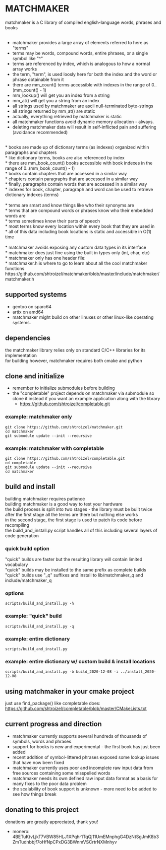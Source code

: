 # MATCHMAKER
matchmaker is a C library of compiled english-language words, phrases and books<br>
<br>
* matchmaker provides a large array of elements referred to here as "terms"<br>
* terms may be words, compound words, entire phrases, or a single symbol like "^"<br>
* terms are referenced by index, which is analogous to how a normal array works<br>
* the term, "term", is used loosly here for both the index and the word or phrase obtainable from it<br>
* there are mm_count() terms accessible with indexes in the range of 0..(mm_count() - 1)<br>
* mm_lookup() will get you an index from a string<br>
* mm_at() will get you a string from an index<br>
* all strings used by matchmaker are ascii null-terminated byte-strings<br>
* all strings returned by mm_at() are static<br>
* actually, everything retrieved by matchmaker is static<br>
* all matchmaker functions avoid dynamic memory allocation - always.<br>
* deleting matchmaker data will result in self-inflicted pain and suffering (avoidance recommended)<br>
<br>
* books are made up of dictionary terms (as indexes) organized within paragraphs and chapters<br>
* like dictionary terms, books are also referenced by index<br>
* there are mm_book_count() books accessible with book indexes in the range of 0..(mm_book_count() - 1)<br>
* books contain chapters that are accessed in a similar way<br>
* chapters contain paragraphs that are accessed in a similar way<br>
* finally, paragraphs contain words that are accessed in a similar way<br>
* indexes for book, chapter, paragraph and word can be used to retrieve dictionary indexes (terms)<br>
<br>
* terms are smart and know things like who their synonyms are<br>
* terms that are compound words or phrases know who their embedded words are<br>
* terms sometimes know their parts of speech<br>
* most terms know every location within every book that they are used in<br>
* all of this data including book locations is static and accessible in O(1) time<br>
<br>
* matchmaker avoids exposing any custom data types in its interface<br>
* matchmaker does just fine using the built in types only (int, char, etc)<br>
* matchmaker only has one header file: <machmaker/matchmaker.h><br>
* matchmaker.h is where to go to learn about all the cool matchmaker functions<br>
https://github.com/shtroizel/matchmaker/blob/master/include/matchmaker/matchmaker.h <br>

## supported systems
* gentoo on sparc64<br>
* artix on amd64<br>
* matchmaker might build on other linuxes or other linux-like operating systems.<br>

## dependencies
the matchmaker library relies only on standard C/C++ libraries for its implementation<br>
for building however, matchmaker requires both cmake and python<br>

## clone and initialize
* remember to initialize submodules before building
* the "completable" project depends on matchmaker via submodule so clone it instead if you want
  an example application along with the library
  - https://github.com/shtroizel/completable.git
### example: matchmaker only
```
git clone https://github.com/shtroizel/matchmaker.git
cd matchmaker
git submodule update --init --recursive
```
### example: matchmaker with completable
```
git clone https://github.com/shtroizel/completable.git
cd completable
git submodule update --init --recursive
cd matchmaker
```

## build and install
building matchmaker requires patience<br>
building matchmaker is a good way to test your hardware<br>
the build process is split into two stages - the library must be built twice<br>
after the first stage all the terms are there but nothing else works<br>
in the second stage, the first stage is used to patch its code before recompiling<br>
the build_and_install.py script handles all of this including several layers of code generation<br>

### quick build option
"quick" builds are faster but the resulting library will contain limited vocabulary<br>
"quick" builds may be installed to the same prefix as complete builds<br>
"quick" builds use "_q" suffixes and install to lib/matchmaker_q and include/matchmaker_q<br>

### options
```
scripts/build_and_install.py -h
```

### example: "quick" build
```
scripts/build_and_install.py -q
```

### example: entire dictionary
```
scripts/build_and_install.py
```

### example: entire dictionary w/ custom build & install locations
```
scripts/build_and_install.py -b build_2020-12-08 -i ../install_2020-12-08
```

## using matchmaker in your cmake project
just use find_package() like completable does:<br>
https://github.com/shtroizel/completable/blob/master/CMakeLists.txt <br>

## current progress and direction
* matchmaker currently supports several hundreds of thousands of symbols, words and phrases<br>
* support for books is new and experimental - the first book has just been added<br>
* recent addition of symbol-littered phrases exposed some lookup issues that have now been fixed<br>
* matchmaker currently uses poor and incomplete raw input data from free sources containing some misspelled words<br>
* matchmaker needs its own defined raw input data format as a basis for many fixes to the poor data problem<br>
* the scalability of book support is unknown - more need to be added to see how things break<br>

## donating to this project
donations are greatly appreciated, thank you!<br>
* monero: 4BETuKtvLjkT7VBW85HLJ1XPqhr1TqQj11UmEMnphgG4DzNtSgJmK8b3ZmTudnbbjf7oHfNpCPxDG3BWnmVSCrtrNXMnhyv<br>
